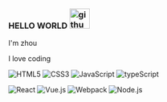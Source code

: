 ### HELLO WORLD <img src="https://github.githubassets.com/images/mona-whisper.gif" alt="githubimg" width="40"/>

I'm zhou

I love coding


![HTML5](https://img.shields.io/badge/-HTML5-%232C3A42?style=flat-square&logo=html5&logoColor=000000&labelColor=%23E34F26&color=%23E34F26) 
![CSS3](https://img.shields.io/badge/-CSS3-%232C3A42?style=flat-square&logo=CSS3&logoColor=000000&labelColor=%231572B6&color=%231572B6) 
![JavaScript](https://img.shields.io/badge/-JavaScript-%23F6DE3A?style=flat-square&logo=javascript&logoColor=000000&labelColor=%23F6DE3A&color=%23FFCE5A) 
![typeScript](https://img.shields.io/badge/-TypeScript-%233178C6?style=flat-square&logo=typescript&logoColor=ffffff&labelColor=%233178C6&color=%233178C6)

![React](https://img.shields.io/badge/-React-%23282C34?style=flat-square&logo=react&logoColor=087EA4&labelColor=%23e5e7eb&color=%23e5e7eb) 
![Vue.js](https://img.shields.io/badge/-Vue.js-%232C3A42?style=flat-square&logo=vuedotjs&logoColor=#4FC08D&labelColor=%231a1a1a&color=%231a1a1a) 
![Webpack](https://img.shields.io/badge/-Webpack-%232C3A42?style=flat-square&logo=Webpack&logoColor=000000&labelColor=%238DD6F9&color=%238DD6F9) 
![Node.js](https://img.shields.io/badge/-Node.js-%232C3A42?style=flat-square&logo=nodedotjs&logoColor=339933&labelColor=%232c3437&color=%232c3437)

<!-- ![github stats](https://github-readme-stats.vercel.app/api?username=singzis&show_icons=true&theme=dracula)

[![Top Langs](https://github-readme-stats.vercel.app/api/top-langs/?username=singzis&layout=compact)](https://github.com/anuraghazra/github-readme-stats)
 -->
